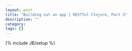 ```yaml
---
layout: post
title: "Building out an app | RESTful Clojure, Part 3"
description: ""
category: 
tags: []
---
```

{% include JB/setup %}
